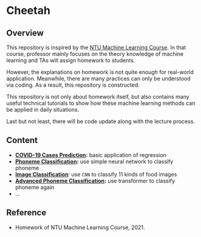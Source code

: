 # Cheetah
## Overview

This repository is inspired by the [NTU Machine Learning Course](https://speech.ee.ntu.edu.tw/~hylee/ml/2021-spring.html). In that course, professor mainly focuses on the theory knowledge of machine learning and TAs will assign homework to students.

However, the explanations on homework is not quite enough for real-world application. Meanwhile, there are many practices can only be understood via coding. As a result, this repository is constructed.

This repository is not only about homework itself, but also contains many useful technical tutorials to show how these machine learning methods can be applied in daily situations.

Last but not least, there will be code update along with the lecture process.

## Content

* **[COVID-19 Cases Prediction](https://github.com/SilenceX12138/Cheetah/tree/master/1-regression):** basic application of regression
* **[Phoneme Classification](https://github.com/SilenceX12138/Cheetah/tree/master/2-classification):** use simple neural network to classify phoneme
* **[Image Classification](https://github.com/SilenceX12138/Cheetah/tree/master/3-semi-supervised)**: use `CNN` to classify 11 kinds of food images
* **[Advanced Phoneme Classification](https://github.com/SilenceX12138/Cheetah/tree/master/4-sequence-classification):** use transformer to classify phoneme again
* ...

## Reference

* Homework of NTU Machine Learning Course, 2021.
